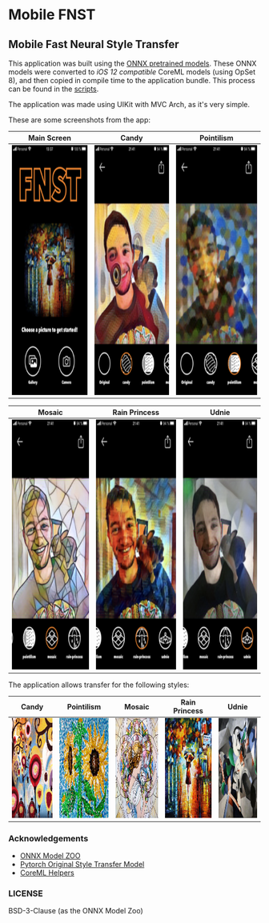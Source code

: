 
# Mobile FNST

## Mobile Fast Neural Style Transfer

This application was built using the [ONNX pretrained models](https://github.com/onnx/models/tree/master/vision/style_transfer/fast_neural_style). These ONNX models were converted to *iOS 12 compatible* CoreML models (using OpSet 8), and then copied in compile time to the application bundle. This process can be found in the [scripts](scripts).

The application was made using UIKit with MVC Arch, as it's very simple.

These are some screenshots from the app:

| Main Screen | Candy | Pointilism |
| --- | --- | --- |
| <img alt='main' src='docs/demos/main.png' height=500 width=300/> | <img alt='candy' src='docs/demos/candy.png' height=500 width=300/> | <img alt='pointilism' src='docs/demos/pointilism.png' height=500 width=300/> |

| Mosaic | Rain Princess | Udnie |
| --- | --- | --- |
| <img alt='mosaic' src='docs/demos/mosaic.png' height=500 width=300/> | <img alt='rain-princess' src='docs/demos/rain-pricess.png' height=500 width=300/> | <img alt='udnie' src='docs/demos/udnie.png' height=500 width=300/> |

The application allows transfer for the following styles:

| Candy | Pointilism | Mosaic | Rain Princess | Udnie |
| --- | --- | --- | --- | --- |
| <img alt='candy' src='docs/paintings/candy-painting.jpg' height=200 width=200/> | <img alt='pointilism' src='docs/paintings/pointilism-painting.jpg' height=200 width=200/> | <img alt='mosaic' src='docs/paintings/mosaic-painting.jpg' height=200 width=200/> | <img alt='rain-princess' src='docs/paintings/rain-princess-painting.jpg' height=200 width=200/> | <img alt='udnie' src='docs/paintings/udnie-painting.jpg' height=200 width=200/> |

### Acknowledgements

- [ONNX Model ZOO](https://github.com/onnx/models/tree/master/vision/style_transfer/fast_neural_style)
- [Pytorch Original Style Transfer Model](https://github.com/onnx/models/tree/master/vision/style_transfer/fast_neural_style)
- [CoreML Helpers](https://github.com/hollance/CoreMLHelpers)

### LICENSE

BSD-3-Clause (as the ONNX Model Zoo)
